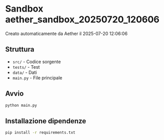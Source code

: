 # Sandbox aether_sandbox_20250720_120606

Creato automaticamente da Aether il 2025-07-20 12:06:06

## Struttura
- `src/` - Codice sorgente
- `tests/` - Test
- `data/` - Dati
- `main.py` - File principale

## Avvio
```bash
python main.py
```

## Installazione dipendenze
```bash
pip install -r requirements.txt
```
